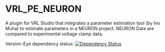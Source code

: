 # VRL_PE_NEURON

A plugin for VRL Studio that integrates a parameter estimation tool (by Ivo Muha) to estimate parameters in a NEURON project. NEURON Data are compared to experimental voltage clamp data. 

Version-Eye dependency status:
[![Dependency Status](https://www.versioneye.com/user/projects/551d5d4bfd613a419d000018/badge.svg?style=flat)](https://www.versioneye.com/user/projects/551d5d4bfd613a419d000018)
